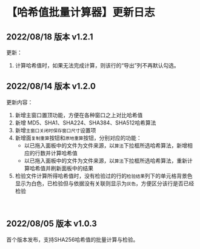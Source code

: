 # 【哈希值批量计算器】更新日志

## 2022/08/18 版本 v1.2.1
更新：
1. 计算哈希值时，如果无法完成计算，则该行的“导出”列不再默认勾选。

## 2022/08/14 版本 v1.2.0
更新内容：
1. 新增主窗口置顶功能，方便在各种窗口之上对比哈希值
2. 新增 MD5、SHA1、SHA224、SHA384、SHA512哈希算法
3. 新增`主窗口关闭时保存窗口尺寸`设置项
4. 新增面`复制重算`按钮和`原地重算`按钮，分别对应的功能：
    - 以已拖入面板中的文件为文件来源，以`算法`下拉框所选哈希算法，新增相应的行数并计算哈希值
    - 以已拖入面板中的文件为文件来源，以`算法`下拉框所选哈希算法，重新计算哈希值并刷新面板中的结果
5. 检验文件计算所得哈希值时，没有检验过的行的`检验结果`列下的单元格背景色显示为白色，已检验但与依据没有关联则显示为`灰色`，方便区分该行是否已经检验

<br>

## 2022/08/05 版本 v1.0.3
首个版本发布，支持SHA256哈希值的批量计算与检验。
